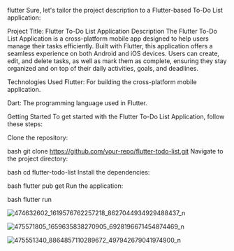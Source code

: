 flutter
Sure, let's tailor the project description to a Flutter-based To-Do List application:

Project Title: Flutter To-Do List Application
Description
The Flutter To-Do List Application is a cross-platform mobile app designed to help users manage their tasks efficiently. Built with Flutter, this application offers a seamless experience on both Android and iOS devices. Users can create, edit, and delete tasks, as well as mark them as complete, ensuring they stay organized and on top of their daily activities, goals, and deadlines.


Technologies Used
Flutter: For building the cross-platform mobile application.

Dart: The programming language used in Flutter.


Getting Started
To get started with the Flutter To-Do List Application, follow these steps:

Clone the repository:

bash
git clone https://github.com/your-repo/flutter-todo-list.git
Navigate to the project directory:

bash
cd flutter-todo-list
Install the dependencies:

bash
flutter pub get
Run the application:

bash
flutter run














![474632602_1619576762257218_8627044934929488437_n](https://github.com/user-attachments/assets/f397b83a-260d-4214-90d0-b1b32528c763)

![475571805_1659635838270905_6928196671454874469_n](https://github.com/user-attachments/assets/74043461-11c4-4c0f-a54d-a178761feaf8)

![475551340_8864857110289672_497942679041974900_n](https://github.com/user-attachments/assets/3b69c876-3ede-4666-9e9e-55026753345c)

